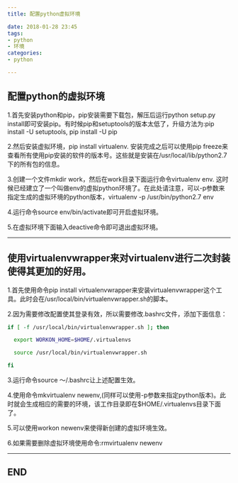 ```yaml
---
title: 配置python虚拟环境

date: 2018-01-28 23:45
tags:
- python
- 环境
categories:
- python

---
```


## 配置python的虚拟环境

1.首先安装python和pip，pip安装需要下载包，解压后运行python setup.py install即可安装pip。有时候pip和setuptools的版本太低了，升级方法为:pip install -U setuptools, pip install -U pip

2.然后安装虚拟环境，pip install virtualenv. 安装完成之后可以使用pip freeze来查看所有使用pip安装的软件的版本号。这些就是安装在/usr/local/lib/python2.7下的所有包的信息。

3.创建一个文件mkdir work，然后在work目录下面运行命令virtualenv env. 这时候已经建立了一个叫做env的虚拟python环境了。在此处请注意，可以-p参数来指定生成的虚拟环境的python版本，virtualenv -p /usr/bin/python2.7 env

4.运行命令source env/bin/activate即可开启虚拟环境。

<!-- more -->

5.在虚拟环境下面输入deactive命令即可退出虚拟环境。

---

## 使用virtualenvwrapper来对virtualenv进行二次封装使得其更加的好用。

1.首先使用命令pip install virtualenvwrapper来安装virtualenvwrapper这个工具。此时会在/usr/local/bin/virtualenvwrapper.sh的脚本。

2.因为需要修改配置使其登录有效，所以需要修改.bashrc文件，添加下面信息：
``` bash
if [ -f /usr/local/bin/virtualenvwrapper.sh ]; then

  export WORKON_HOME=$HOME/.virtualenvs

  source /usr/local/bin/virtualenvwrapper.sh

fi
```


3.运行命令source ～/.bashrc让上述配置生效。

4.使用命令mkvirtualenv newenv,(同样可以使用-p参数来指定python版本)。此时就会生成相应的需要的环境，该工作目录即在$HOME/.virtualenvs目录下面了。

5.可以使用workon newenv来使得新创建的虚拟环境生效。

6.如果需要删除虚拟环境使用命令:rmvirtualenv newenv

---

## END
<!--blog-->